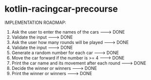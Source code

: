 # kotlin-racingcar-precourse

IMPLEMENTATION ROADMAP:

1. Ask the user to enter the names of the cars ---> DONE
2. Validate the input ---> DONE
3. Ask the user how many rounds will be played ---> DONE
4. Validate the input ---> DONE
5. Generate a random number for each car ---> DONE
6. Move the car forward if the number is >= 4 ---> DONE
7. Print the car name and its movement after each round ---> DONE
8. Decide the winner or winners ---> DONE
9. Print the winner or winners ---> DONE
